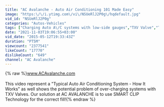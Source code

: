 ```yaml
---
title: "AC Avalanche - Auto Air Conditioning 101 Made Easy"
image: "https:\/\/i.ytimg.com\/vi\/NSUeRlJ2P0g\/hqdefault.jpg"
vid_id: "NSUeRlJ2P0g"
categories: "Autos-Vehicles"
tags: ["Charging Auto A\/C systems with low-side gauges","TXV Valve","TXV"]
date: "2021-11-03T19:06:55+03:00"
vid_date: "2015-05-12T19:33:43Z"
duration: "PT5M"
viewcount: "2377541"
likeCount: "17770"
dislikeCount: "649"
channel: "AC Avalanche"
---
```

{% raw %}www.ACAvalanche.com<br /><br />This video represent a &quot;Typical Auto Air Conditioning System - How It Works&quot; as well shows the potential problem of over-charging systems with TXV Valves. Our solution at AC AVALANCHE is to use SMART CLIP Technology for the correct fill!{% endraw %}
